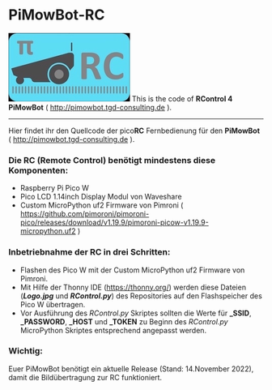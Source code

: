 # PiMowBot-RC
![picoRC 4 PiMowBot!](/Logo.jpg "picoRC 4 PiMowBot") 
This is the code of **RControl 4 PiMowBot** ( http://pimowbot.tgd-consulting.de ).
___
Hier findet ihr den Quellcode der pico**RC** Fernbedienung für den **PiMowBot** ( http://pimowbot.tgd-consulting.de ).

### Die RC (Remote Control) benötigt mindestens diese Komponenten:
- Raspberry Pi Pico W
- Pico LCD 1.14inch Display Modul von Waveshare
- Custom MicroPython uf2 Firmware von Pimroni ( https://github.com/pimoroni/pimoroni-pico/releases/download/v1.19.9/pimoroni-picow-v1.19.9-micropython.uf2 ) 

### Inbetriebnahme der RC in drei Schritten:
- Flashen des Pico W mit der Custom MicroPython uf2 Firmware von Pimroni.
- Mit Hilfe der Thonny IDE (https://thonny.org/) werden diese Dateien (***Logo.jpg*** und ***RControl.py***) des Repositories auf den Flashspeicher des Pico W übertragen.
- Vor Ausführung des *RControl.py* Skriptes sollten die Werte für **_SSID**, **_PASSWORD**, **_HOST** und **_TOKEN** zu Beginn des *RControl.py* MicroPython Skriptes entsprechend angepasst werden.
### Wichtig:
Euer PiMowBot benötigt ein aktuelle Release (Stand: 14.November 2022), damit die Bildübertragung zur RC funktioniert.  
